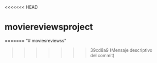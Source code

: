 <<<<<<< HEAD
# moviereviewsproject
=======
"# moviesreviewss" 
>>>>>>> 39cd8a9 (Mensaje descriptivo del commit)
